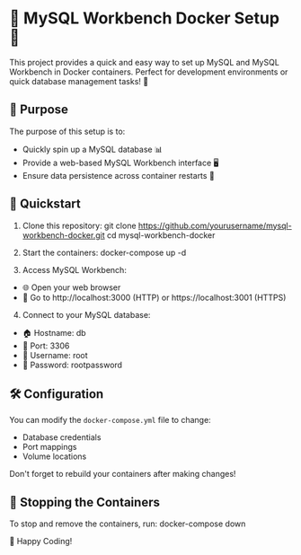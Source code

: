 # 🐬 MySQL Workbench Docker Setup 🐳

This project provides a quick and easy way to set up MySQL and MySQL Workbench in Docker containers. Perfect for development environments or quick database management tasks! 🚀

## 🎯 Purpose

The purpose of this setup is to:

- Quickly spin up a MySQL database 📊
- Provide a web-based MySQL Workbench interface 🖥️
- Ensure data persistence across container restarts 💾

## 🏁 Quickstart

1. Clone this repository:
git clone https://github.com/yourusername/mysql-workbench-docker.git
cd mysql-workbench-docker

2. Start the containers:
docker-compose up -d

3. Access MySQL Workbench:
- 🌐 Open your web browser
- 🔗 Go to http://localhost:3000 (HTTP) or https://localhost:3001 (HTTPS)

4. Connect to your MySQL database:
- 🏠 Hostname: db
- 🚪 Port: 3306
- 👤 Username: root
- 🔑 Password: rootpassword

## 🛠️ Configuration

You can modify the `docker-compose.yml` file to change:
- Database credentials
- Port mappings
- Volume locations

Don't forget to rebuild your containers after making changes!

## 🛑 Stopping the Containers

To stop and remove the containers, run:
docker-compose down

🎉 Happy Coding!
